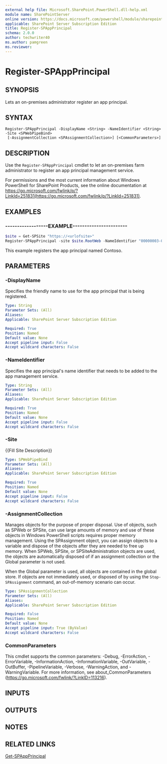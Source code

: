 ```yaml
---
external help file: Microsoft.SharePoint.PowerShell.dll-help.xml
module name: SharePointServer
online version: https://docs.microsoft.com/powershell/module/sharepoint-server/register-spappprincipal
applicable: SharePoint Server Subscription Edition
title: Register-SPAppPrincipal
schema: 2.0.0
author: techwriter40
ms.author: pamgreen
ms.reviewer: 
---
```


# Register-SPAppPrincipal

## SYNOPSIS
Lets an on-premises administrator register an app principal.

## SYNTAX

```
Register-SPAppPrincipal -DisplayName <String> -NameIdentifier <String> -Site <SPWebPipeBind>
 [-AssignmentCollection <SPAssignmentCollection>] [<CommonParameters>]
```

## DESCRIPTION
Use the `Register-SPAppPrincipal` cmdlet to let an on-premises farm administrator to register an app principal management service.


For permissions and the most current information about Windows PowerShell for SharePoint Products, see the online documentation at https://go.microsoft.com/fwlink/p/?LinkId=251831(https://go.microsoft.com/fwlink/p/?LinkId=251831).


## EXAMPLES

### ------------------EXAMPLE-----------------------
```powershell
$site = Get-SPSite "https://<urlofsite>"
Register-SPAppPrincipal -site $site.RootWeb -NameIdentifier "00000003-0000-0ff1-ce00-000000000000@f686d426-8d16-42db-81b7-cb578e110ccd" -DisplayName "Contoso"
```

This example registers the app principal named Contoso.


## PARAMETERS

### -DisplayName
Specifies the friendly name to use for the app principal that is being registered.

```yaml
Type: String
Parameter Sets: (All)
Aliases: 
Applicable: SharePoint Server Subscription Edition

Required: True
Position: Named
Default value: None
Accept pipeline input: False
Accept wildcard characters: False
```

### -NameIdentifier
Specifies the app principal's name identifier that needs to be added to the app management service.

```yaml
Type: String
Parameter Sets: (All)
Aliases: 
Applicable: SharePoint Server Subscription Edition

Required: True
Position: Named
Default value: None
Accept pipeline input: False
Accept wildcard characters: False
```

### -Site
{{Fill Site Description}}

```yaml
Type: SPWebPipeBind
Parameter Sets: (All)
Aliases: 
Applicable: SharePoint Server Subscription Edition

Required: True
Position: Named
Default value: None
Accept pipeline input: False
Accept wildcard characters: False
```

### -AssignmentCollection
Manages objects for the purpose of proper disposal.
Use of objects, such as SPWeb or SPSite, can use large amounts of memory and use of these objects in Windows PowerShell scripts requires proper memory management.
Using the SPAssignment object, you can assign objects to a variable and dispose of the objects after they are needed to free up memory.
When SPWeb, SPSite, or SPSiteAdministration objects are used, the objects are automatically disposed of if an assignment collection or the Global parameter is not used.

When the Global parameter is used, all objects are contained in the global store.
If objects are not immediately used, or disposed of by using the `Stop-SPAssignment` command, an out-of-memory scenario can occur.

```yaml
Type: SPAssignmentCollection
Parameter Sets: (All)
Aliases: 
Applicable: SharePoint Server Subscription Edition

Required: False
Position: Named
Default value: None
Accept pipeline input: True (ByValue)
Accept wildcard characters: False
```

### CommonParameters
This cmdlet supports the common parameters: -Debug, -ErrorAction, -ErrorVariable, -InformationAction, -InformationVariable, -OutVariable, -OutBuffer, -PipelineVariable, -Verbose, -WarningAction, and -WarningVariable. For more information, see about_CommonParameters (https://go.microsoft.com/fwlink/?LinkID=113216).

## INPUTS

## OUTPUTS

## NOTES

## RELATED LINKS

[Get-SPAppPrincipal](Get-SPAppPrincipal.md)
